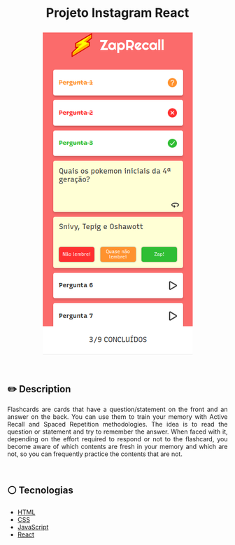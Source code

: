 # <p align = "center"> Projeto Instagram React</p>

<p align = "center"> <img src="./src/assets/project-screen.png" /></p>

</br>

## ✏️ Description
<p align="justify" >Flashcards are cards that have a question/statement on the front and an answer on the back. You can use them to train your memory with Active Recall and Spaced Repetition methodologies. The idea is to read the question or statement and try to remember the answer. When faced with it, depending on the effort required to respond or not to the flashcard, you become aware of which contents are fresh in your memory and which are not, so you can frequently practice the contents that are not.</p>

</br>

##  <p align = "left"> :white_circle: Tecnologias</p>

- [HTML](https://developer.mozilla.org/pt-BR/docs/Web/HTML)
- [CSS](https://www.w3schools.com/css/)
- [JavaScript](https://developer.mozilla.org/pt-BR/docs/Web/JavaScript)
- [React](https://reactjs.org/)

</br>
